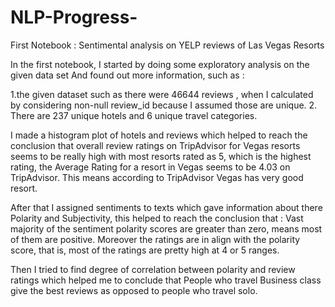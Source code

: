 # NLP-Progress-
First Notebook : Sentimental analysis on YELP reviews of Las Vegas Resorts 

In the first  notebook, I started by doing some exploratory analysis on the given data set 
And found out more information, such as :

1.the given dataset such as there were  46644 reviews , when I calculated by considering non-null review_id because I assumed those are unique. 
2. There are 237 unique hotels and 6 unique travel categories.

I made a histogram plot of hotels and reviews which helped to reach the conclusion that 
overall review ratings on TripAdvisor for Vegas resorts seems to be really high with most resorts rated as 5, which is the highest rating, the Average Rating for a resort in Vegas seems to be 4.03 on TripAdvisor. This means according to TripAdvisor Vegas has very good resort. 

After that I assigned sentiments to texts which gave information about there Polarity and Subjectivity, this helped to reach the conclusion that :
Vast majority of the sentiment polarity scores are greater than zero, means most of them are positive. Moreover the ratings are in align with the polarity score, that is, most of the ratings are pretty high at 4 or 5 ranges.

Then I tried to find degree of correlation between polarity and review ratings which helped me to 
conclude that People who travel Business class give the best reviews as opposed to people who travel solo. 

